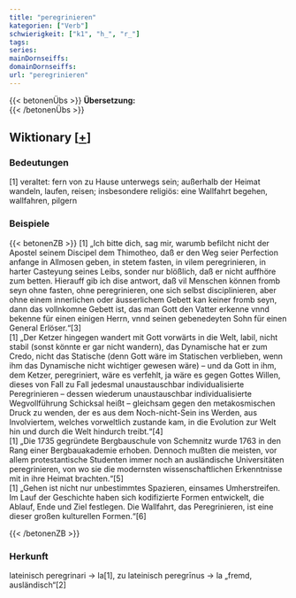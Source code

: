 ```yaml
---
title: "peregrinieren"
kategorien: ["Verb"]
schwierigkeit: ["k1", "h_", "r_"]
tags:
series:
mainDornseiffs:
domainDornseiffs:
url: "peregrinieren"
---
```


{{< betonenÜbs >}}
**Übersetzung:**  
{{< /betonenÜbs >}}

## Wiktionary [[+](https://de.wiktionary.org/wiki/peregrinieren)]

### Bedeutungen
[1] veraltet: fern von zu Hause unterwegs sein; außerhalb der Heimat wandeln, laufen, reisen; insbesondere religiös: eine Wallfahrt begehen, wallfahren, pilgern  

### Beispiele
{{< betonenZB >}}
[1] „Ich bitte dich, sag mir, warumb befilcht nicht der Apostel seinem Discipel dem Thimotheo, daß er den Weg seier Perfection anfange in Allmosen geben, in stetem fasten, in vilem peregrinieren, in harter Casteyung seines Leibs, sonder nur blößlich, daß er nicht auffhöre zum betten. Hierauff gib ich dise antwort, daß vil Menschen können fromb seyn ohne fasten, ohne peregrinieren, one sich selbst disciplinieren, aber ohne einem innerlichen oder äusserlichem Gebett kan keiner fromb seyn, dann das vollnkomne Gebett ist, das man Gott den Vatter erkenne vnnd bekenne für einen einigen Herrn, vnnd seinen gebenedeyten Sohn für einen General Erlöser.“[3]  
[1] „Der Ketzer hingegen wandert mit Gott vorwärts in die Welt, labil, nicht stabil (sonst könnte er gar nicht wandern), das Dynamische hat er zum Credo, nicht das Statische (denn Gott wäre im Statischen verblieben, wenn ihm das Dynamische nicht wichtiger gewesen wäre) – und da Gott in ihm, dem Ketzer, peregriniert, wäre es verfehlt, ja wäre es gegen Gottes Willen, dieses von Fall zu Fall jedesmal unaustauschbar individualisierte Peregrinieren – dessen wiederum unaustauschbar individualisierte Wegvollführung Schicksal heißt – gleichsam gegen den metakosmischen Druck zu wenden, der es aus dem Noch-nicht-Sein ins Werden, aus Involviertem, welches vorweltlich zustande kam, in die Evolution zur Welt hin und durch die Welt hindurch treibt.“[4]  
[1] „Die 1735 gegründete Bergbauschule von Schemnitz wurde 1763 in den Rang einer Bergbauakademie erhoben. Dennoch mußten die meisten, vor allem protestantische Studenten immer noch an ausländische Universitäten peregrinieren, von wo sie die modernsten wissenschaftlichen Erkenntnisse mit in ihre Heimat brachten.“[5]  
[1] „Gehen ist nicht nur unbestimmtes Spazieren, einsames Umherstreifen. Im Lauf der Geschichte haben sich kodifizierte Formen entwickelt, die Ablauf, Ende und Ziel festlegen. Die Wallfahrt, das Peregrinieren, ist eine dieser großen kulturellen Formen.“[6]  

{{< /betonenZB >}}
### Herkunft
lateinisch peregrinari → la[1], zu lateinisch peregrīnus → la „fremd, ausländisch“[2]  


